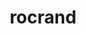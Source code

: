 ---
title: "rocrand"
layout: cache
categories: [package, develop]
meta: {"versions": ["5.7.1"], "compilers": ["gcc@=11.4.0"], "oss": ["ubuntu20.04"], "platforms": ["linux"], "targets": ["x86_64_v3"], "stacks": ["e4s", "root"], "num_specs": 8, "num_specs_by_stack": {"e4s": 8, "root": 8}}
spec_details: [{"hash": "sc56ef4voqp22z4em33tp6eiqrqblnfa", "compiler": "gcc@=11.4.0", "versions": ["5.7.1"], "os": "ubuntu20.04", "platform": "linux", "target": "x86_64_v3", "variants": ["amdgpu_target=auto", "build_system=cmake", "build_type=Release", "generator=make", "~hiprand", "~ipo"], "stacks": ["e4s", "root"], "size": "-", "tarball": "https://binaries.spack.io/develop/build_cache/linux-ubuntu20.04-x86_64_v3/gcc-11.4.0/rocrand-5.7.1/linux-ubuntu20.04-x86_64_v3-gcc-11.4.0-rocrand-5.7.1-sc56ef4voqp22z4em33tp6eiqrqblnfa.spack"}, {"hash": "yqdzchojyae35c4u4ffclmbujzosesur", "compiler": "gcc@=11.4.0", "versions": ["5.7.1"], "os": "ubuntu20.04", "platform": "linux", "target": "x86_64_v3", "variants": ["amdgpu_target=auto", "build_system=cmake", "build_type=Release", "generator=make", "~hiprand", "~ipo"], "stacks": ["e4s", "root"], "size": "-", "tarball": "https://binaries.spack.io/develop/build_cache/linux-ubuntu20.04-x86_64_v3/gcc-11.4.0/rocrand-5.7.1/linux-ubuntu20.04-x86_64_v3-gcc-11.4.0-rocrand-5.7.1-yqdzchojyae35c4u4ffclmbujzosesur.spack"}, {"hash": "4iguce5kv6om6jkpzrkwfxweuuddw6n6", "compiler": "gcc@=11.4.0", "versions": ["5.7.1"], "os": "ubuntu20.04", "platform": "linux", "target": "x86_64_v3", "variants": ["amdgpu_target=auto", "build_system=cmake", "build_type=Release", "generator=make", "~hiprand", "~ipo"], "stacks": ["e4s", "root"], "size": "-", "tarball": "https://binaries.spack.io/develop/build_cache/linux-ubuntu20.04-x86_64_v3/gcc-11.4.0/rocrand-5.7.1/linux-ubuntu20.04-x86_64_v3-gcc-11.4.0-rocrand-5.7.1-4iguce5kv6om6jkpzrkwfxweuuddw6n6.spack"}, {"hash": "ad6fj7wxueaxoavxqmr3hmqtwz73wjfb", "compiler": "gcc@=11.4.0", "versions": ["5.7.1"], "os": "ubuntu20.04", "platform": "linux", "target": "x86_64_v3", "variants": ["amdgpu_target=auto", "build_system=cmake", "build_type=Release", "generator=make", "~hiprand", "~ipo"], "stacks": ["e4s", "root"], "size": "-", "tarball": "https://binaries.spack.io/develop/build_cache/linux-ubuntu20.04-x86_64_v3/gcc-11.4.0/rocrand-5.7.1/linux-ubuntu20.04-x86_64_v3-gcc-11.4.0-rocrand-5.7.1-ad6fj7wxueaxoavxqmr3hmqtwz73wjfb.spack"}, {"hash": "bhpjksxn6rubdus7upud3k3rr2v55fhi", "compiler": "gcc@=11.4.0", "versions": ["5.7.1"], "os": "ubuntu20.04", "platform": "linux", "target": "x86_64_v3", "variants": ["amdgpu_target=auto", "build_system=cmake", "build_type=Release", "generator=make", "+hiprand", "~ipo"], "stacks": ["e4s", "root"], "size": "-", "tarball": "https://binaries.spack.io/develop/build_cache/linux-ubuntu20.04-x86_64_v3/gcc-11.4.0/rocrand-5.7.1/linux-ubuntu20.04-x86_64_v3-gcc-11.4.0-rocrand-5.7.1-bhpjksxn6rubdus7upud3k3rr2v55fhi.spack"}, {"hash": "moti4ieu6jhyh4xpidgru3n665bmarsc", "compiler": "gcc@=11.4.0", "versions": ["5.7.1"], "os": "ubuntu20.04", "platform": "linux", "target": "x86_64_v3", "variants": ["amdgpu_target=auto", "build_system=cmake", "build_type=Release", "generator=make", "+hiprand", "~ipo"], "stacks": ["e4s", "root"], "size": "-", "tarball": "https://binaries.spack.io/develop/build_cache/linux-ubuntu20.04-x86_64_v3/gcc-11.4.0/rocrand-5.7.1/linux-ubuntu20.04-x86_64_v3-gcc-11.4.0-rocrand-5.7.1-moti4ieu6jhyh4xpidgru3n665bmarsc.spack"}, {"hash": "nnhwc43rchlhkxyd3qnfookwfgmpns3m", "compiler": "gcc@=11.4.0", "versions": ["5.7.1"], "os": "ubuntu20.04", "platform": "linux", "target": "x86_64_v3", "variants": ["amdgpu_target=auto", "build_system=cmake", "build_type=Release", "generator=make", "+hiprand", "~ipo"], "stacks": ["e4s", "root"], "size": "-", "tarball": "https://binaries.spack.io/develop/build_cache/linux-ubuntu20.04-x86_64_v3/gcc-11.4.0/rocrand-5.7.1/linux-ubuntu20.04-x86_64_v3-gcc-11.4.0-rocrand-5.7.1-nnhwc43rchlhkxyd3qnfookwfgmpns3m.spack"}, {"hash": "vebx6zict4lna7oplds5qd7xh3gfrzim", "compiler": "gcc@=11.4.0", "versions": ["5.7.1"], "os": "ubuntu20.04", "platform": "linux", "target": "x86_64_v3", "variants": ["amdgpu_target=auto", "build_system=cmake", "build_type=Release", "generator=make", "+hiprand", "~ipo"], "stacks": ["e4s", "root"], "size": "-", "tarball": "https://binaries.spack.io/develop/build_cache/linux-ubuntu20.04-x86_64_v3/gcc-11.4.0/rocrand-5.7.1/linux-ubuntu20.04-x86_64_v3-gcc-11.4.0-rocrand-5.7.1-vebx6zict4lna7oplds5qd7xh3gfrzim.spack"}]
---